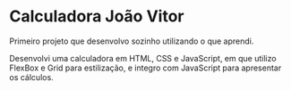 # Calculadora João Vitor

Primeiro projeto que desenvolvo sozinho utilizando o que aprendi. 

Desenvolvi uma calculadora em HTML, CSS e JavaScript, em que utilizo FlexBox e Grid para estilização, e integro com JavaScript para apresentar os cálculos.
